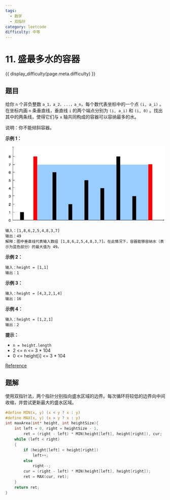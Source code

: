 ```yaml
---
tags:
  - 数学
  - 双指针
category: leetcode
difficulty: 中等
---
```


# 11. 盛最多水的容器

{{ display_difficulty(page.meta.difficulty) }}

## 题目

给你 `n` 个非负整数 `a_1，a_2，...，a_n`，每个数代表坐标中的一个点 `(i, a_i)` 。在坐标内画 `n` 条垂直线，垂直线 `i` 的两个端点分别为 `(i, a_i)` 和 `(i, 0)` 。找出其中的两条线，使得它们与 `x` 轴共同构成的容器可以容纳最多的水。

说明：你不能倾斜容器。

**示例 1：**

![Example](img/11_example.jpg)

```
输入：[1,8,6,2,5,4,8,3,7]
输出：49 
解释：图中垂直线代表输入数组 [1,8,6,2,5,4,8,3,7]。在此情况下，容器能够容纳水（表示为蓝色部分）的最大值为 49。
```

**示例 2：**

```
输入：height = [1,1]
输出：1
```

**示例 3：**

```
输入：height = [4,3,2,1,4]
输出：16
```

**示例 4：**

```
输入：height = [1,2,1]
输出：2
```

**提示：**

* `n = height.length`
* 2 <= n <= 3 * 104
* 0 <= height[i] <= 3 * 104

[Reference](https://leetcode-cn.com/problems/container-with-most-water/)

## 题解

使用双指针法，两个指针分别指向盛水区域的边界。每次循环将较低的边界向中间收缩，并尝试更新最大的盛水区域。

```c
#define MIN(x, y) (x < y ? x : y)
#define MAX(x, y) (x > y ? x : y)
int maxArea(int* height, int heightSize){
    int left = 0, right = heightSize - 1,
        ret = (right - left) * MIN(height[left], height[right]), cur;
    while (left < right)
    {
        if (height[left] < height[right])
            left++;
        else
            right--;
        cur = (right - left) * MIN(height[left], height[right]);
        ret = MAX(cur, ret);
    }
    return ret;
}
```
